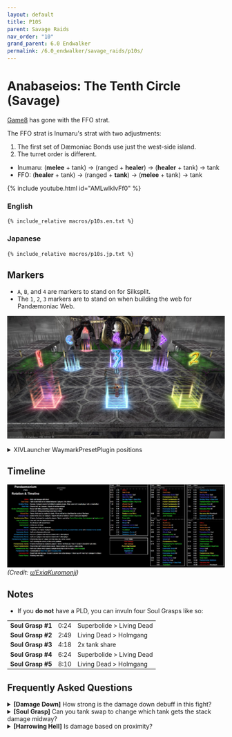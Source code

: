 ```yaml
---
layout: default
title: P10S
parent: Savage Raids
nav_order: "10"
grand_parent: 6.0 Endwalker
permalink: /6.0_endwalker/savage_raids/p10s/
---
```


# Anabaseios: The Tenth Circle (Savage)

[Game8](https://game8.jp/ff14/532718) has gone with the FFO strat.

The FFO strat is Inumaru's strat with two adjustments:

1. The first set of Dæmoniac Bonds use just the west-side island.
2. The turret order is different.
  - Inumaru: (**melee** + tank) → (ranged + **healer**) → (**healer** + tank) → tank
  - FFO: (**healer** + tank) → (ranged + **tank**) → (**melee** + tank) → tank

{% include youtube.html id="AMLwlkIvFf0" %}

### English

```
{% include_relative macros/p10s.en.txt %}
```

### Japanese

```
{% include_relative macros/p10s.jp.txt %}
```

## Markers

- `A`, `B`, and `4` are markers to stand on for Silksplit.
- The `1`, `2`, `3` markers are to stand on when building the web for Pandæmoniac Web.

![](images/markers.jpg)
<details markdown=block>
<summary>XIVLauncher WaymarkPresetPlugin positions</summary>

```json
{
  "Name":"P10S",
  "MapID":939,
  "A":{"X":92.0,"Y":0.0,"Z":85.7,"ID":0,"Active":true},
  "B":{"X":108.0,"Y":0.0,"Z":85.7,"ID":1,"Active":true},
  "C":{"X":91.85,"Y":0.0,"Z":100.0,"ID":2,"Active":true},
  "D":{"X":108.15,"Y":0.0,"Z":100.0,"ID":3,"Active":true},
  "One":{"X":92.0,"Y":0.0,"Z":111.3,"ID":4,"Active":true},
  "Two":{"X":108.0,"Y":0.0,"Z":111.3,"ID":5,"Active":true},
  "Three":{"X":100.0,"Y":0.0,"Z":111.3,"ID":6,"Active":true},
  "Four":{"X":100.0,"Y":0.0,"Z":98.0,"ID":7,"Active":true}
}
```

</details>

## Timeline
![](images/timeline.jpg)
*(Credit: [u/ExiaKuromonji](https://www.reddit.com/r/ffxiv/comments/13xmxhz/spoiler_64_p10s_timeline_and_abilities/))*

## Notes

- If you **do not** have a PLD, you can invuln four Soul Grasps like so:

<table>
  <tr>
    <td><b>Soul Grasp #1</b></td>
    <td>0:24</td>
    <td>Superbolide > Living Dead</td>
  </tr>
  <tr>
    <td><b>Soul Grasp #2</b></td>
    <td>2:49</td>
    <td>Living Dead > Holmgang</td>
  </tr>
  <tr>
    <td><b>Soul Grasp #3</b></td>
    <td>4:18</td>
    <td>2x tank share</td>
  </tr>
  <tr>
    <td><b>Soul Grasp #4</b></td>
    <td>6:24</td>
    <td>Superbolide > Living Dead</td>
  </tr>
  <tr>
    <td><b>Soul Grasp #5</b></td>
    <td>8:10</td>
    <td>Living Dead > Holmgang</td>
  </tr>
</table>

## Frequently Asked Questions

<details markdown=block>
<summary><b>[Damage Down]</b> How strong is the damage down debuff in this 
fight?</summary>
<table>
  <tr>
    <td>
      <p>The Damage Down debuff in this phase lowers a player's damage by 
      <b>31%</b>.</p>
    </td>
  </tr>
</table>
</details>

<details markdown=block>
<summary><b>[Soul Grasp]</b> Can you tank swap to change which tank gets the 
stack damage midway?</summary>
<table>
  <tr>
    <td>
      <p>No- the initially targeted tank will get all the stacks (unless they 
      die), even if hate transfers in between.</p>
    </td>
  </tr>
</table>
</details>

<details markdown=block>
<summary><b>[Harrowing Hell]</b> Is damage based on proximity?</summary>
<table>
  <tr>
    <td>
      <p>No- the two front players will take the most damage (the tanks), but
      other than that, it doesn't matter where the other six players stand.</p>
      <p>Standing towards the back of the arena does <em>not</em> lower the
      damage you take.</p>
    </td>
  </tr>
</table>
</details>
